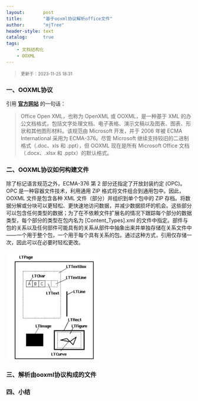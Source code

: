 ```yaml
---
layout:       post
title:        "基于ooxml协议解析office文件"
author:       "mjTree"
header-style: text
catalog:      true
tags:
    - 文档结构化
    - OOXML
---
```


><small>更新于：2023-11-25 18:31</small>  


### 一、OOXML协议
引用 [**官方网站**](http://officeopenxml.com/) 的一句话：
>Office Open XML，也称为 OpenXML 或 OOXML，是一种基于 XML 的办公文档格式，包括文字处理文档、电子表格、演示文稿以及图表、图表、形状和其他图形材料。该规范由 Microsoft 开发，并于 2006 年被 ECMA International 采用为 ECMA-376。尽管 Microsoft 继续支持较旧的二进制格式（.doc、xls 和 .ppt），但 OOXML 现在是所有 Microsoft Office 文档（.docx、.xlsx 和 .pptx）的默认格式。


### 二、OOXML协议如何构建文件

除了标记语言规范之外，ECMA-376 第 2 部分还指定了开放封装约定 (OPC)。OPC 是一种容器文件技术，利用通用 ZIP 格式将文件组合到通用包中。因此，OOXML 文件是包含各种 XML 文件（部分）并组织到单个包中的 ZIP 存档。将数据分解或分块可以更轻松、更快速地访问数据，并减少数据损坏的机会。这些部分可以包含任何类型的数据；为了在不依赖文件扩展名的情况下跟踪每个部分的数据类型，每个部分的类型在包内名为 [Content_Types].xml 的文件中指定。部件与包的关系以及任何部件可能具有的关系从部件中抽象出来并单独存储在关系文件中——一个用于整个包，一个用于每个具有关系的包。通过这种方式，引用仅存储一次，因此可以在必要时轻松更改。

<img src="/img/article-img/2023/1115_3.png" alt="Your Image" width="50%" height="50%">

### 三、解析由ooxml协议构成的文件




### 四、小结





